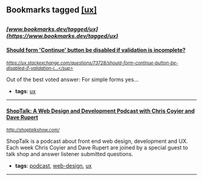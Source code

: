 ## Bookmarks tagged [[ux]](https://www.bookmarks.dev?q=[ux])

_<sup><sup>[www.bookmarks.dev/tagged/ux](https://www.bookmarks.dev/tagged/ux)</sup></sup>_
---
#### [Should form 'Continue' button be disabled if validation is incomplete?](https://ux.stackexchange.com/questions/73728/should-form-continue-button-be-disabled-if-validation-is-incomplete/73731)
_<sup>https://ux.stackexchange.com/questions/73728/should-form-continue-button-be-disabled-if-validation-i...</sup>_

Out of the best voted answer:
For simple forms yes...
* **tags**: [ux](../tagged/ux.md)
---
#### [ShopTalk: A Web Design and Development Podcast with Chris Coyier and Dave Rupert](http://shoptalkshow.com/)
_<sup>http://shoptalkshow.com/</sup>_

ShopTalk is a podcast about front end web design, development and UX. Each week Chris Coyier and Dave Rupert are joined by a special guest to talk shop and answer listener submitted questions.
* **tags**: [podcast](../tagged/podcast.md), [web-design](../tagged/web-design.md), [ux](../tagged/ux.md)
---

